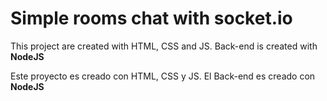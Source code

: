 # Simple rooms chat with socket.io

This project are created with HTML, CSS and JS. Back-end is created with **NodeJS**

Este proyecto es creado con HTML, CSS y JS. El Back-end es creado con **NodeJS**